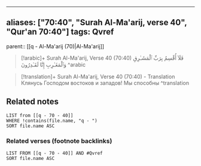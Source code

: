 
---
aliases: ["70:40", "Surah Al-Ma'arij, verse 40", "Qur'an 70:40"]
tags: Qvref
---

parent:: [[q - Al-Ma'arij (70)|Al-Ma'arij]]

> [!arabic]+ Surah Al-Ma'arij, Verse 40 (70:40)
> <span class="quran-arabic">فَلَآ أُقْسِمُ بِرَبِّ ٱلْمَشَـٰرِقِ وَٱلْمَغَـٰرِبِ إِنَّا لَقَـٰدِرُونَ</span>
^arabic

> [!translation]+ Surah Al-Ma'arij, Verse 40 (70:40) - Translation
> Клянусь Господом востоков и западов! Мы способны
^translation



## Related notes
```dataview
LIST from [[q - 70 - 40]]
WHERE !contains(file.name, "q - ")
SORT file.name ASC
```

### Related verses (footnote backlinks)
```dataview
LIST FROM [[q - 70 - 40]] AND #Qvref
SORT file.name ASC
```

